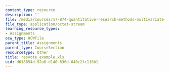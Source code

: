 ```yaml
---
content_type: resource
description: ''
file: /media/courses/17-874-quantitative-research-methods-multivariate-spring-2004/d618854d92a6d140836d040c2fc118b1_resvote_example.xls
file_type: application/octet-stream
learning_resource_types:
- Assignments
ocw_type: OCWFile
parent_title: Assignments
parent_type: CourseSection
resourcetype: Other
title: resvote_example.xls
uid: d618854d-92a6-d140-836d-040c2fc118b1
---
```


